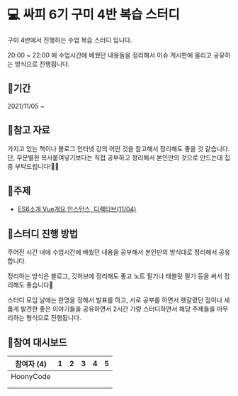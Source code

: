 # 💻 싸피 6기 구미 4반 복습 스터디

구미 4반에서 진행하는 수업 복습 스터디 입니다.

20:00 ~ 22:00 에 수업시간에 배웠던 내용들을 정리해서 이슈 게시판에 올리고 공유하는 방식으로 진행됩니다.

## 📆기간

2021/11/05 ~


## 📑참고 자료

 가지고 있는 책이나 블로그 인터넷 강의 어떤 것을 참고해서 정리해도 좋을 것 같습니다.
 단, 무분별한 복사붙여넣기보다는 직접 공부하고 정리해서 본인만의 것으로 만드는데 집중 부탁드립니다!🙆‍♀️



## 📒주제
  
  - [ES6소개 Vue개요 인스턴스, 디렉티브(11/04)](https://github.com/ssafy6-study/Summary/issues/1)

## 🚀스터디 진행 방법

 주어진 시간 내에 수업시간에 배웠던 내용을 공부해서 본인만의 방식대로 정리해서 공유합니다.

 정리하는 방식은 블로그, 깃허브에 정리해도 좋고 노트 필기나 태블릿 필기 등을 써서 정리해도 좋습니다🙂

 스터디 모임 날에는 한명을 정해서 발표를 하고, 서로 공부를 하면서 헷갈렸던 점이나 새롭게 발견한 좋은 이야기들을 공유하면서 2시간 가량 스터디하면서 해당 주제들을 마무리하는 형식으로 진행됩니다. 





## 🏁참여 대시보드

| 참여자 (4)           | 1   | 2   | 3   | 4   | 5   |
| -------------------- | --- | --- | --- | --- | --- |
| HoonyCode    |    |    |    |    |     |
|     |    |   |    |    |     |
|     |    |    |    |     |     |
